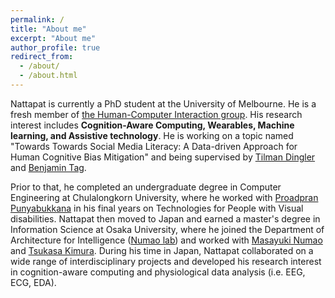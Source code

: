 ```yaml
---
permalink: /
title: "About me"
excerpt: "About me"
author_profile: true
redirect_from: 
  - /about/
  - /about.html
---
```


Nattapat is currently a PhD student at the University of Melbourne. He is a fresh member of [the Human-Computer Interaction group](https://cis.unimelb.edu.au/hci). His research interest includes **Cognition-Aware Computing, Wearables, Machine learning, and Assistive technology**. He is working on a topic named "Towards Towards Social Media Literacy: A Data-driven Approach for Human Cognitive Bias Mitigation" and being supervised by [Tilman Dingler](http://www.tilmanification.com) and [Benjamin Tag](https://findanexpert.unimelb.edu.au/profile/852535-benjamin-tag).

Prior to that, he completed an undergraduate degree in Computer Engineering at Chulalongkorn University, where he worked with [Proadpran Punyabukkana](mailto:proadpran.p@chula.ac.th) in his final years on Technologies for People with Visual disabilities. Nattapat then moved to Japan and earned a master's degree in Information Science at Osaka University, where he joined the Department of Architecture for Intelligence ([Numao lab](https://www.ai.sanken.osaka-u.ac.jp)) and worked with [Masayuki Numao](mailto:numao@ai.sanken.osaka-u.ac.jp) and [Tsukasa Kimura](https://tsukasakimura.wixsite.com/home/english). During his time in Japan, Nattapat collaborated on a wide range of interdisciplinary projects and developed his research interest in cognition-aware computing and physiological data analysis (i.e. EEG, ECG, EDA). 
